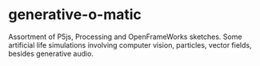 # generative-o-matic

Assortment of P5js, Processing and OpenFrameWorks sketches.
Some artificial life simulations involving computer vision,
particles, vector fields, besides generative audio.
